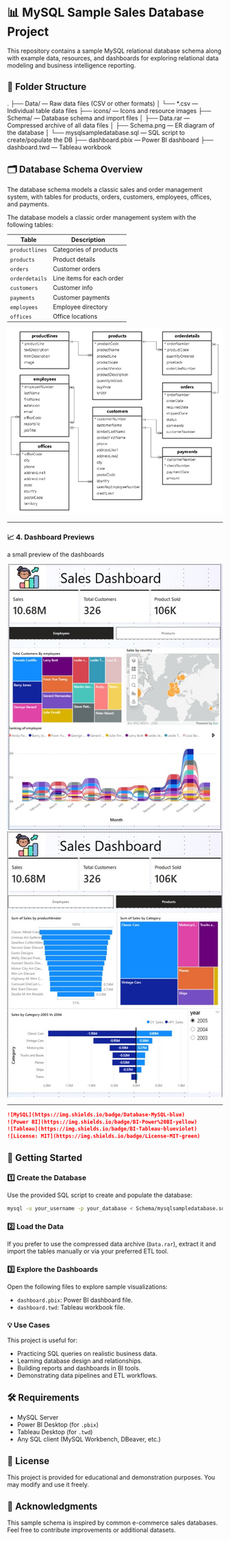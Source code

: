 # 📊 MySQL Sample Sales Database Project

This repository contains a sample MySQL relational database schema along with example data, resources, and dashboards for exploring relational data modeling and business intelligence reporting.

## 📂 Folder Structure

.
├── Data/ — Raw data files (CSV or other formats)
│ └── *.csv — Individual table data files
├── icons/ — Icons and resource images
├── Schema/ — Database schema and import files
│ ├── Data.rar — Compressed archive of all data files
│ ├── Schema.png — ER diagram of the database
│ └── mysqlsampledatabase.sql — SQL script to create/populate the DB
├── dashboard.pbix — Power BI dashboard
├── dashboard.twd — Tableau workbook



## 🗂️ Database Schema Overview

The database schema models a classic sales and order management system, with tables for products, orders, customers, employees, offices, and payments.

The database models a classic order management system with the following tables:

| Table          | Description                            |
|----------------|----------------------------------------|
| `productlines` | Categories of products                 |
| `products`     | Product details                        |
| `orders`       | Customer orders                        |
| `orderdetails` | Line items for each order              |
| `customers`    | Customer info                          |
| `payments`     | Customer payments                      |
| `employees`    | Employee directory                     |
| `offices`      | Office locations                       |

![Database Schema](Schema/Schema.png)



---

### 📈 4. **Dashboard Previews**

a small preview of the dashboards 

![Screenshot of Power BI Dashboard](Screenshots/SS1.png)
![Screenshot of Power BI Dashboard](Screenshots/SS2.png)

---


``` markdown
![MySQL](https://img.shields.io/badge/Database-MySQL-blue)
![Power BI](https://img.shields.io/badge/BI-Power%20BI-yellow)
![Tableau](https://img.shields.io/badge/BI-Tableau-blueviolet)
![License: MIT](https://img.shields.io/badge/License-MIT-green)
```



## 🚀 Getting Started

### 1️⃣ Create the Database

Use the provided SQL script to create and populate the database:

```bash
mysql -u your_username -p your_database < Schema/mysqlsampledatabase.sql
```

### 2️⃣ Load the Data

If you prefer to use the compressed data archive (`Data.rar`), extract it and import the tables manually or via your preferred ETL tool.

### 3️⃣ Explore the Dashboards
Open the following files to explore sample visualizations:

- `dashboard.pbix`: Power BI dashboard file.
- `dashboard.twd`: Tableau workbook file.

### 💡 Use Cases
This project is useful for:

- Practicing SQL queries on realistic business data.
- Learning database design and relationships.
- Building reports and dashboards in BI tools.
- Demonstrating data pipelines and ETL workflows.

## 🛠️ Requirements

- MySQL Server
- Power BI Desktop (for `.pbix`)
- Tableau Desktop (for `.twd`)
- Any SQL client (MySQL Workbench, DBeaver, etc.)

## 📄 License
This project is provided for educational and demonstration purposes. You may modify and use it freely.

## 🙌 Acknowledgments
This sample schema is inspired by common e-commerce sales databases. Feel free to contribute improvements or additional datasets.
